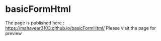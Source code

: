 # basicFormHtml

The page is published here : https://mahaveer3103.github.io/basicFormHtml/ 
Please visit the page for preview
